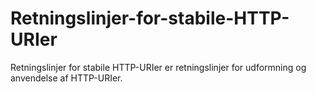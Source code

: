 # Retningslinjer-for-stabile-HTTP-URIer
Retningslinjer for stabile HTTP-URIer er retningslinjer for udformning og anvendelse af HTTP-URIer.
